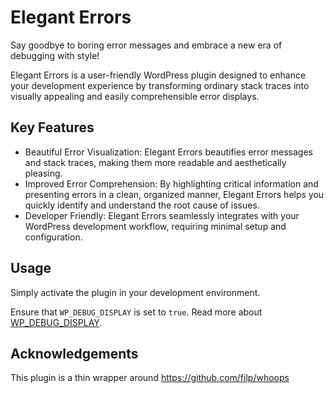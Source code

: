 # Elegant Errors

Say goodbye to boring error messages and embrace a new era of debugging with style!

Elegant Errors is a user-friendly WordPress plugin designed to enhance 
your development experience by transforming ordinary stack traces into visually 
appealing and easily comprehensible error displays.

## Key Features

 - Beautiful Error Visualization: Elegant Errors beautifies error messages and stack traces, making them more readable and aesthetically pleasing.
 - Improved Error Comprehension: By highlighting critical information and presenting errors in a clean, organized manner, Elegant Errors helps you quickly identify and understand the root cause of issues.
 - Developer Friendly: Elegant Errors seamlessly integrates with your WordPress development workflow, requiring minimal setup and configuration.

## Usage

Simply activate the plugin in your development environment.

Ensure that `WP_DEBUG_DISPLAY` is set to `true`. Read more about [WP_DEBUG_DISPLAY](https://wordpress.org/documentation/article/debugging-in-wordpress/#wp_debug_display).

## Acknowledgements

This plugin is a thin wrapper around https://github.com/filp/whoops